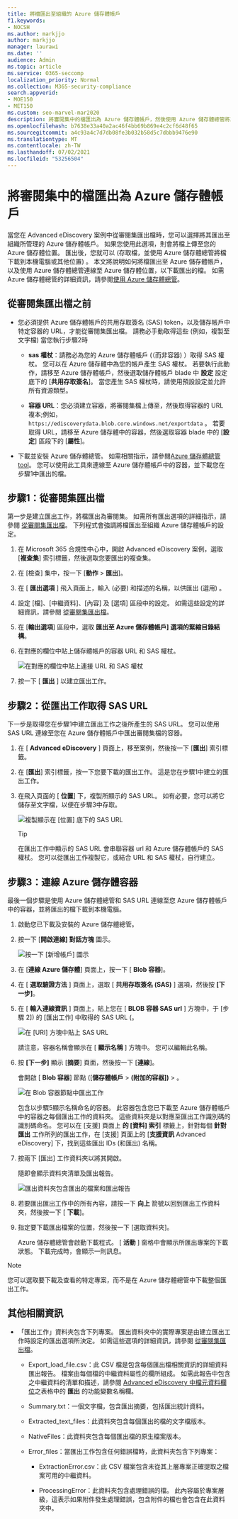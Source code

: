 ```yaml
---
title: 將檔匯出至組織的 Azure 儲存體帳戶
f1.keywords:
- NOCSH
ms.author: markjjo
author: markjjo
manager: laurawi
ms.date: ''
audience: Admin
ms.topic: article
ms.service: O365-seccomp
localization_priority: Normal
ms.collection: M365-security-compliance
search.appverid:
- MOE150
- MET150
ms.custom: seo-marvel-mar2020
description: 將審閱集中的檔匯出為 Azure 儲存體帳戶，然後使用 Azure 儲存體總管將其下載到本機電腦。
ms.openlocfilehash: b7638e33a40a2ac46f4bb69b869e4c2cf6d48f65
ms.sourcegitcommit: a4c93a4c7d7db08fe3b032b58d5c7dbbb9476e90
ms.translationtype: MT
ms.contentlocale: zh-TW
ms.lasthandoff: 07/02/2021
ms.locfileid: "53256504"
---
```

# <a name="export-documents-in-a-review-set-to-an-azure-storage-account"></a>將審閱集中的檔匯出為 Azure 儲存體帳戶

當您在 Advanced eDiscovery 案例中從審閱集匯出檔時，您可以選擇將其匯出至組織所管理的 Azure 儲存體帳戶。 如果您使用此選項，則會將檔上傳至您的 Azure 儲存體位置。 匯出後，您就可以 (存取檔，並使用 Azure 儲存體總管將檔下載到本機電腦或其他位置) 。 本文將說明如何將檔匯出至 Azure 儲存體帳戶，以及使用 Azure 儲存體總管連線至 Azure 儲存體位置，以下載匯出的檔。 如需 Azure 儲存體總管的詳細資訊，請參閱[使用 Azure 儲存體總管](/azure/storage/blobs/storage-quickstart-blobs-storage-explorer)。

## <a name="before-you-export-documents-from-a-review-set"></a>從審閱集匯出檔之前

- 您必須提供 Azure 儲存體帳戶的共用存取簽名 (SAS) token，以及儲存帳戶中特定容器的 URL，才能從審閱集匯出檔。 請務必手動取得這些 (例如，複製至文字檔) 當您執行步驟2時

  - **sas 權杖**：請務必為您的 Azure 儲存體帳戶 (（而非容器) ）取得 SAS 權杖。 您可以在 Azure 儲存體中為您的帳戶產生 SAS 權杖。 若要執行此動作，請移至 Azure 儲存體帳戶，然後選取儲存體帳戶 blade 中 **設定** 設定底下的 [**共用存取簽名**]。 當您產生 SAS 權杖時，請使用預設設定並允許所有資源類型。

  - **容器 URL**：您必須建立容器，將審閱集檔上傳至，然後取得容器的 URL 複本;例如， `https://ediscoverydata.blob.core.windows.net/exportdata` 。 若要取得 URL，請移至 Azure 儲存體中的容器，然後選取容器 blade 中的 [**設定**] 區段下的 [**屬性**]。

- 下載並安裝 Azure 儲存體總管。 如需相關指示，請參閱[Azure 儲存體總管 tool](https://go.microsoft.com/fwlink/p/?LinkId=544842)。 您可以使用此工具來連線至 Azure 儲存體帳戶中的容器，並下載您在步驟1中匯出的檔。

## <a name="step-1-export-the-documents-from-a-review-set"></a>步驟1：從審閱集匯出檔

第一步是建立匯出工作，將檔匯出為審閱集。 如需所有匯出選項的詳細指示，請參閱 [從審閱集匯出檔](export-documents-from-review-set.md)。 下列程式會強調將檔匯出至組織 Azure 儲存體帳戶的設定。

1. 在 Microsoft 365 合規性中心中，開啟 Advanced eDiscovery 案例，選取 [**複查集**] 索引標籤，然後選取您要匯出的複查集。

2. 在 [檢查] 集中，按一下 [**動作**  >  **匯出**]。

3. 在 [ **匯出選項** ] 飛入頁面上，輸入 (必要) 和描述的名稱，以供匯出 (選用) 。

4. 設定 [檔]、[中繼資料]、[內容] 及 [選項] 區段中的設定。 如需這些設定的詳細資訊，請參閱 [從審閱集匯出檔](export-documents-from-review-set.md)。

5. 在 [**輸出選項**] 區段中，選取 **匯出至 Azure 儲存體帳戶] 選項的緊縮目錄結構**。

6. 在對應的欄位中貼上儲存體帳戶的容器 URL 和 SAS 權杖。

   ![在對應的欄位中貼上連接 URL 和 SAS 權杖](../media/AzureStorageOutputOptions.png)

7. 按一下 [ **匯出** ] 以建立匯出工作。

## <a name="step-2-obtain-the-sas-url-from-the-export-job"></a>步驟2：從匯出工作取得 SAS URL

下一步是取得您在步驟1中建立匯出工作之後所產生的 SAS URL。 您可以使用 SAS URL 連線至您在 Azure 儲存體帳戶中匯出審閱集檔的容器。

1. 在 [ **Advanced eDiscovery** ] 頁面上，移至案例，然後按一下 [**匯出**] 索引標籤。

2. 在 [**匯出**] 索引標籤，按一下您要下載的匯出工作。 這是您在步驟1中建立的匯出工作。

3. 在飛入頁面的 [ **位置**] 下，複製所顯示的 SAS URL。 如有必要，您可以將它儲存至文字檔，以便在步驟3中存取。

   ![複製顯示在 [位置] 底下的 SAS URL](../media/eDiscoExportJob.png)

   > [!TIP]
   > 在匯出工作中顯示的 SAS URL 會串聯容器 url 和 Azure 儲存體帳戶的 SAS 權杖。 您可以從匯出工作複製它，或結合 URL 和 SAS 權杖，自行建立。

## <a name="step-3-connect-to-the-azure-storage-container"></a>步驟3：連線 Azure 儲存體容器

最後一個步驟是使用 Azure 儲存體總管和 SAS URL 連線至您 Azure 儲存體帳戶中的容器，並將匯出的檔下載到本機電腦。

1. 啟動您已下載及安裝的 Azure 儲存體總管。

2. 按一下 [**開啟連線] 對話方塊** 圖示。

   ![按一下 [新增帳戶] 圖示](../media/AzureStorageConnect.png)

3. 在 [**連線 Azure 儲存體**] 頁面上，按一下 [ **Blob 容器**]。

4. 在 [ **選取驗證方法** ] 頁面上，選取 [ **共用存取簽名 (SAS)** ] 選項，然後按 **[下一步]**。

5. 在 [ **輸入連線資訊** ] 頁面上，貼上您在 [ **BLOB 容器 SAS url** ] 方塊中，于 [步驟 2]) 的 [匯出工作] 中取得的 SAS URL (。

    ![在 [URI] 方塊中貼上 SAS URL](../media/AzureStorageConnect3.png)

    請注意，容器名稱會顯示在 [ **顯示名稱** ] 方塊中。 您可以編輯此名稱。

6. 按 **[下一步]** 顯示 [**摘要**] 頁面，然後按一下 [**連線**]。

    會開啟 [ **Blob 容器**] 節點 ([**儲存體帳戶**  >  **(附加的容器])** \> 。

    ![在 Blob 容器節點中匯出工作](../media/AzureStorageConnect5.png)

    包含以步驟5顯示名稱命名的容器。 此容器包含您已下載至 Azure 儲存體帳戶中的容器之每個匯出工作的資料夾。 這些資料夾是以對應至匯出工作識別碼的識別碼命名。 您可以在 [支援] 頁面上 **的 [資料] 索引** 標籤上，針對每個 **針對匯出** 工作所列的匯出工作，在 [支援] 頁面上的 [**支援資訊** Advanced eDiscovery] 下，找到這些匯出 IDs (和匯出) 名稱。

7. 按兩下 [匯出] 工作資料夾以將其開啟。

   隨即會顯示資料夾清單及匯出報告。

    ![匯出資料夾包含匯出的檔案和匯出報告](../media/AzureStorageConnect6.png)

8. 若要匯出匯出工作中的所有內容，請按一下 **向上** 箭號以回到匯出工作資料夾，然後按一下 [ **下載**]。

9. 指定要下載匯出檔案的位置，然後按一下 [選取資料夾]。

    Azure 儲存體總管會啟動下載程式。 [ **活動** ] 窗格中會顯示所匯出專案的下載狀態。 下載完成時，會顯示一則訊息。

> [!NOTE]
> 您可以選取要下載及查看的特定專案，而不是在 Azure 儲存體總管中下載整個匯出工作。

## <a name="more-information"></a>其他相關資訊

- 「匯出工作」資料夾包含下列專案。 匯出資料夾中的實際專案是由建立匯出工作時設定的匯出選項所決定。 如需這些選項的詳細資訊，請參閱 [從審閱集匯出檔](export-documents-from-review-set.md)。

  - Export_load_file.csv：此 CSV 檔是包含每個匯出檔相關資訊的詳細資料匯出報告。 檔案由每個檔的中繼資料屬性的欄所組成。 如需此報告中包含之中繼資料的清單和描述，請參閱 [Advanced eDiscovery 中檔元資料欄位](document-metadata-fields-in-advanced-ediscovery.md)之表格中的 **匯出** 的功能變數名稱欄。

  - Summary.txt：一個文字檔，包含匯出摘要，包括匯出統計資料。

  - Extracted_text_files：此資料夾包含每個匯出的檔的文字檔版本。

  - NativeFiles：此資料夾包含每個匯出檔的原生檔案版本。

  - Error_files：當匯出工作包含任何錯誤檔時，此資料夾包含下列專案：

    - ExtractionError.csv：此 CSV 檔案包含未從其上層專案正確提取之檔案可用的中繼資料。

    - ProcessingError：此資料夾包含處理錯誤的檔。 此內容屬於專案層級，這表示如果附件發生處理錯誤，包含附件的檔也會包含在此資料夾中。
